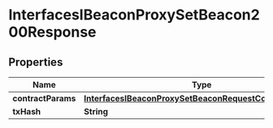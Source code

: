 

# InterfacesIBeaconProxySetBeacon200Response

## Properties

Name | Type | Description | Notes
------------ | ------------- | ------------- | -------------
**contractParams** | [**InterfacesIBeaconProxySetBeaconRequestContractParams**](InterfacesIBeaconProxySetBeaconRequestContractParams.md) |  | 
**txHash** | **String** |  | 




